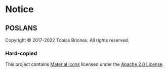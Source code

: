 # Notice

## POSLANS

Copyright © 2017-2022 Tobias Briones. All rights reserved.

### Hard-copied

This project contains [Material Icons](https://fonts.google.com/icons)
licensed under
the [Apache 2.0 License](https://www.apache.org/licenses/LICENSE-2.0.html).
